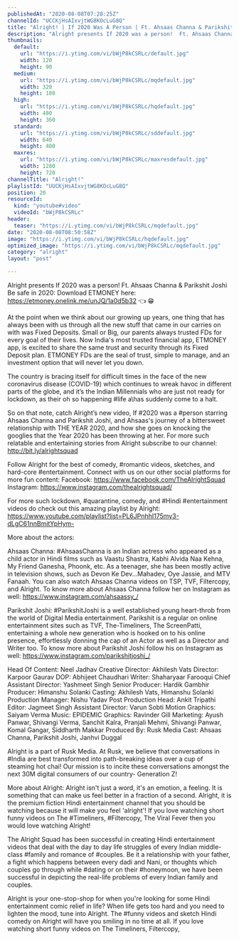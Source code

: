 ```yaml
---
publishedAt: "2020-08-08T07:28:25Z"
channelId: "UCCKjHsAIxvjtWG8KOcLuG8Q"
title: "Alright! | If 2020 Was A Person | Ft. Ahsaas Channa & Parikshit Joshi"
description: "Alright presents If 2020 was a person!  Ft. Ahsaas Channa & Parikshit Joshi\nBe safe in 2020: Download ETMONEY here: https://etmoney.onelink.me/unJQ/1a0d5b32 👈  😁 \n\nAt the point when we think about our growing up years, one thing that has always been with us through all the new stuff that came in our carries on with was Fixed Deposits. Small or Big, our parents always trusted FDs for every goal of their lives. Now India's most trusted financial app, ETMONEY app, is excited to share the same trust and security through its Fixed Deposit plan. ETMONEY FDs are the seal of trust, simple to manage, and an investment option that will never let you down.\n\nThe country is bracing itself for difficult times in the face of the new coronavirus disease (COVID-19) which continues to wreak havoc in different parts of the globe, and it’s the Indian Millennials who are just not ready for lockdown, as their oh so happening #life a\\has suddenly come to a halt.\n\nSo on that note, catch Alright’s new video, If #2020 was a #person starring Ahsaas Channa and Parikshit Joshi, and Ahsaas's journey of a bittersweet relationship with THE YEAR 2020, and how she goes on knocking the googlies that the Year 2020 has been throwing at her. For more such relatable and entertaining stories from Alright subscribe to our channel: http://bit.ly/alrightsquad\n\n\nFollow Alright for the best of comedy, #romantic videos, sketches, and hard-core #entertainment. Connect with us on our other social platforms for more fun content: Facebook: https://www.facebook.com/TheAlrightSquad Instagram: https://www.instagram.com/thealrightsquad/\n\nFor more such lockdown, #quarantine, comedy, and #Hindi #entertainment videos do check out this amazing playlist by Alright: https://www.youtube.com/playlist?list=PL6JPnhhI175my3-dLgC61nnBmitYpHym-\n\nMore about the actors:\n\nAhsaas Channa: #AhsaasChanna is an Indian actress who appeared as a child actor in Hindi films such as Vaastu Shastra, Kabhi Alvida Naa Kehna, My Friend Ganesha, Phoonk, etc. As a teenager, she has been mostly active in television shows, such as Devon Ke Dev...Mahadev, Oye Jassie, and MTV Fanaah. You can also watch Ahsaas Channa videos on TSP, TVF, Filtercopy, and Alright. To know more about Ahsaas Channa follow her on Instagram as well: https://www.instagram.com/ahsaassy_/\n\nParikshit Joshi: #ParikshitJoshi is a well established young heart-throb from the world of Digital Media entertainment. Parikshit is a regular on online entertainment sites such as TVF, The-Timeliners, The ScreenPatti, entertaining a whole new generation who is hooked on to his online presence, effortlessly donning the cap of an Actor as well as a Director and Writer too. To know more about Parikshit Joshi follow his on Instagram as well: https://www.instagram.com/parikshitjoshi_/\n\nHead Of Content: Neel Jadhav\nCreative Director: Akhilesh Vats\nDirector: Karpoor Gaurav\nDOP: Abhijeet Chaudhari\nWriter: Shaharyaar Farooqui\nChief Assistant Director: Yashmeet Singh\nSenior Producer: Hardik Gambhir\nProducer: Himanshu Solanki\nCasting: Akhilesh Vats, Himanshu Solanki\nProduction Manager: Nishu Yadav\nPost Production Head: Ankit Tripathi\nEditor: Jagmeet Singh\nAssistant Director: Varun Sobti\nMotion Graphics: Saiyam Verma\nMusic: EPIDEMIC\nGraphics: Ravinder Gill\nMarketing: Ayush Panwar, Shivangi Verma, Sanchit Kalra, Pranjali Mehmi, Shivangi Panwar, Komal Gangar, Siddharth Makkar\nProduced By: Rusk Media\nCast: Ahsaas Channa, Parikshit Joshi, Janhvi Duggal\n\nAlright is a part of Rusk Media. At Rusk, we believe that conversations in #India are best transformed into path-breaking ideas over a cup of steaming hot chai! Our mission is to incite these conversations amongst the next 30M digital consumers of our country- Generation Z!\n\nMore about Alright: Alright isn't just a word, it's an emotion, a feeling. It is something that can make us feel better in a fraction of a second. Alright, it is the premium fiction Hindi entertainment channel that you should be watching because it will make you feel 'alright'! If you love watching short funny videos on The #Timeliners, #Filtercopy, The Viral Fever then you would love watching Alright!\n\nThe Alright Squad has been successful in creating Hindi entertainment videos that deal with the day to day life struggles of every Indian middle-class #family and romance of #couples. Be it a relationship with your father, a fight which happens between every dadi and Nani, or thoughts which couples go through while #dating or on their #honeymoon, we have been successful in depicting the real-life problems of every Indian family and couples.\n\nAlright is your one-stop-shop for when you're looking for some Hindi entertainment comic relief in life? When life gets too hard and you need to lighten the mood, tune into Alright. The #funny videos and sketch Hindi comedy on Alright will have you smiling in no time at all. If you love watching short funny videos on The Timeliners, Filtercopy,"
thumbnails:
  default:
    url: "https://i.ytimg.com/vi/bWjP8kCSRLc/default.jpg"
    width: 120
    height: 90
  medium:
    url: "https://i.ytimg.com/vi/bWjP8kCSRLc/mqdefault.jpg"
    width: 320
    height: 180
  high:
    url: "https://i.ytimg.com/vi/bWjP8kCSRLc/hqdefault.jpg"
    width: 480
    height: 360
  standard:
    url: "https://i.ytimg.com/vi/bWjP8kCSRLc/sddefault.jpg"
    width: 640
    height: 480
  maxres:
    url: "https://i.ytimg.com/vi/bWjP8kCSRLc/maxresdefault.jpg"
    width: 1280
    height: 720
channelTitle: "Alright!"
playlistId: "UUCKjHsAIxvjtWG8KOcLuG8Q"
position: 20
resourceId:
  kind: "youtube#video"
  videoId: "bWjP8kCSRLc"
header:
  teaser: "https://i.ytimg.com/vi/bWjP8kCSRLc/mqdefault.jpg"
date: "2020-08-08T08:50:58Z"
image: "https://i.ytimg.com/vi/bWjP8kCSRLc/hqdefault.jpg"
optimized_image: "https://i.ytimg.com/vi/bWjP8kCSRLc/mqdefault.jpg"
category: "alright"
layout: "post"

---
```

Alright presents If 2020 was a person!  Ft. Ahsaas Channa & Parikshit Joshi
Be safe in 2020: Download ETMONEY here: https://etmoney.onelink.me/unJQ/1a0d5b32 👈  😁 

At the point when we think about our growing up years, one thing that has always been with us through all the new stuff that came in our carries on with was Fixed Deposits. Small or Big, our parents always trusted FDs for every goal of their lives. Now India's most trusted financial app, ETMONEY app, is excited to share the same trust and security through its Fixed Deposit plan. ETMONEY FDs are the seal of trust, simple to manage, and an investment option that will never let you down.

The country is bracing itself for difficult times in the face of the new coronavirus disease (COVID-19) which continues to wreak havoc in different parts of the globe, and it’s the Indian Millennials who are just not ready for lockdown, as their oh so happening #life a\has suddenly come to a halt.

So on that note, catch Alright’s new video, If #2020 was a #person starring Ahsaas Channa and Parikshit Joshi, and Ahsaas's journey of a bittersweet relationship with THE YEAR 2020, and how she goes on knocking the googlies that the Year 2020 has been throwing at her. For more such relatable and entertaining stories from Alright subscribe to our channel: http://bit.ly/alrightsquad


Follow Alright for the best of comedy, #romantic videos, sketches, and hard-core #entertainment. Connect with us on our other social platforms for more fun content: Facebook: https://www.facebook.com/TheAlrightSquad Instagram: https://www.instagram.com/thealrightsquad/

For more such lockdown, #quarantine, comedy, and #Hindi #entertainment videos do check out this amazing playlist by Alright: https://www.youtube.com/playlist?list=PL6JPnhhI175my3-dLgC61nnBmitYpHym-

More about the actors:

Ahsaas Channa: #AhsaasChanna is an Indian actress who appeared as a child actor in Hindi films such as Vaastu Shastra, Kabhi Alvida Naa Kehna, My Friend Ganesha, Phoonk, etc. As a teenager, she has been mostly active in television shows, such as Devon Ke Dev...Mahadev, Oye Jassie, and MTV Fanaah. You can also watch Ahsaas Channa videos on TSP, TVF, Filtercopy, and Alright. To know more about Ahsaas Channa follow her on Instagram as well: https://www.instagram.com/ahsaassy_/

Parikshit Joshi: #ParikshitJoshi is a well established young heart-throb from the world of Digital Media entertainment. Parikshit is a regular on online entertainment sites such as TVF, The-Timeliners, The ScreenPatti, entertaining a whole new generation who is hooked on to his online presence, effortlessly donning the cap of an Actor as well as a Director and Writer too. To know more about Parikshit Joshi follow his on Instagram as well: https://www.instagram.com/parikshitjoshi_/

Head Of Content: Neel Jadhav
Creative Director: Akhilesh Vats
Director: Karpoor Gaurav
DOP: Abhijeet Chaudhari
Writer: Shaharyaar Farooqui
Chief Assistant Director: Yashmeet Singh
Senior Producer: Hardik Gambhir
Producer: Himanshu Solanki
Casting: Akhilesh Vats, Himanshu Solanki
Production Manager: Nishu Yadav
Post Production Head: Ankit Tripathi
Editor: Jagmeet Singh
Assistant Director: Varun Sobti
Motion Graphics: Saiyam Verma
Music: EPIDEMIC
Graphics: Ravinder Gill
Marketing: Ayush Panwar, Shivangi Verma, Sanchit Kalra, Pranjali Mehmi, Shivangi Panwar, Komal Gangar, Siddharth Makkar
Produced By: Rusk Media
Cast: Ahsaas Channa, Parikshit Joshi, Janhvi Duggal

Alright is a part of Rusk Media. At Rusk, we believe that conversations in #India are best transformed into path-breaking ideas over a cup of steaming hot chai! Our mission is to incite these conversations amongst the next 30M digital consumers of our country- Generation Z!

More about Alright: Alright isn't just a word, it's an emotion, a feeling. It is something that can make us feel better in a fraction of a second. Alright, it is the premium fiction Hindi entertainment channel that you should be watching because it will make you feel 'alright'! If you love watching short funny videos on The #Timeliners, #Filtercopy, The Viral Fever then you would love watching Alright!

The Alright Squad has been successful in creating Hindi entertainment videos that deal with the day to day life struggles of every Indian middle-class #family and romance of #couples. Be it a relationship with your father, a fight which happens between every dadi and Nani, or thoughts which couples go through while #dating or on their #honeymoon, we have been successful in depicting the real-life problems of every Indian family and couples.

Alright is your one-stop-shop for when you're looking for some Hindi entertainment comic relief in life? When life gets too hard and you need to lighten the mood, tune into Alright. The #funny videos and sketch Hindi comedy on Alright will have you smiling in no time at all. If you love watching short funny videos on The Timeliners, Filtercopy,